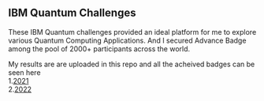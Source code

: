 ## IBM Quantum Challenges 

These IBM Quantum challenges provided an ideal platform for me to explore various Quantum Computing Applications. And I secured Advance Badge among the pool of 2000+ participants across the world.

My results are are uploaded in this repo and all the acheived badges can be seen here<br>1.[2021](https://www.credly.com/badges/ee9d8117-1da4-40d1-bd89-c84693c33ee1/public_url)<br>2.[2022](https://www.credly.com/badges/bddc30d7-81a3-4b84-b403-c38f35b60b75/public_url) 
